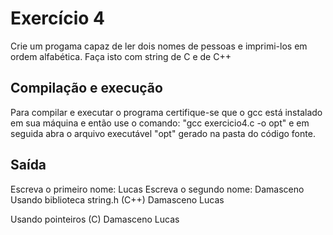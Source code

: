 # Exercício 4

Crie um progama capaz de ler dois nomes de pessoas e imprimi-los em ordem alfabética. Faça isto com string de C e de C++

## Compilação e execução
 
Para compilar e executar o programa certifique-se que o gcc está instalado em sua máquina e então use o comando: "gcc exercicio4.c -o opt"
e em seguida abra o arquivo executável "opt" gerado na pasta do código fonte.

## Saída

Escreva o primeiro nome: Lucas
Escreva o segundo nome: Damasceno
Usando biblioteca string.h (C++)
Damasceno
Lucas

Usando pointeiros (C)
Damasceno
Lucas
 
